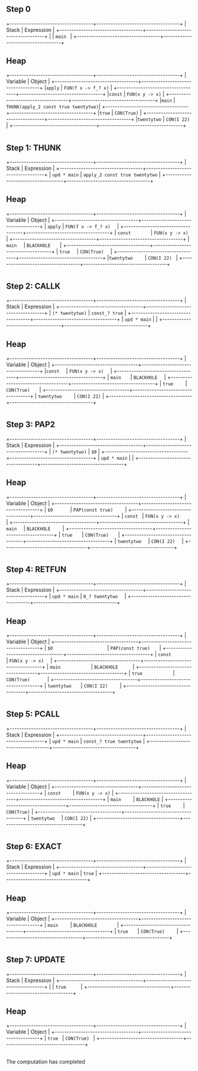 # 

## Step 0

+-----------------------------------+-----------------------------------+
| Stack                             | Expression                        |
+-----------------------------------+-----------------------------------+
|                                   | `main `                         |
+-----------------------------------+-----------------------------------+

## Heap 

+-----------------------------------+-----------------------------------+
| Variable                          | Object                            |
+-----------------------------------+-----------------------------------+
|`apply`                            | `FUN(f x -> f_? x)`             |
+-----------------------------------+-----------------------------------+
|`const`                            | `FUN(x y -> x)`                 |
+-----------------------------------+-----------------------------------+
|`main`                             | `THUNK(apply_2 const true twentytwo)`|
+-----------------------------------+-----------------------------------+
|`true`                             | `CON(True)`                     |
+-----------------------------------+-----------------------------------+
|`twentytwo`                        | `CON(I 22)`                     |
+-----------------------------------+-----------------------------------+

# 

## Step 1: THUNK

+-----------------------------------+-----------------------------------+
| Stack                             | Expression                        |
+-----------------------------------+-----------------------------------+
|  `upd * main`                     |   `apply_2 const true twentytwo`   |
+-----------------------------------+-----------------------------------+

## Heap 

+-----------------------------------+-----------------------------------+
| Variable                          | Object                            |
+-----------------------------------+-----------------------------------+
| `apply`                           | `FUN(f x -> f_? x)  `          |
+-----------------------------------+-----------------------------------+
| `const       `                     | `FUN(x y -> x) `                |
+-----------------------------------+-----------------------------------+
| `main  `                           | `BLACKHOLE   `                  |
+-----------------------------------+-----------------------------------+
| `true  `                            | `CON(True)  `                   |
+-----------------------------------+-----------------------------------+
|` twentytwo     `                    | `CON(I 22) `                    |
+-----------------------------------+-----------------------------------+

# 


## Step 2: CALLK

+-----------------------------------+-----------------------------------+
| Stack                             | Expression                        |
+-----------------------------------+-----------------------------------+
|  `(* twentytwo)`                  | `const_? true`                    |
+-----------------------------------+-----------------------------------+
|  `upd * main`                     |                                   |
+-----------------------------------+-----------------------------------+

## Heap 

+-----------------------------------+-----------------------------------+
| Variable                          | Object                            |
+-----------------------------------+-----------------------------------+
|`const  `                          | `FUN(x y -> x)  `               |
+-----------------------------------+-----------------------------------+
| `main   `                         | ` BLACKHOLE   `                  |
+-----------------------------------+-----------------------------------+
| `true    `                        |  `CON(True)   `                  |
+-----------------------------------+-----------------------------------+
| `twentytwo    `                   | ` CON(I 22) `                    |
+-----------------------------------+-----------------------------------+

# 


## Step 3: PAP2

+-----------------------------------+-----------------------------------+
| Stack                             | Expression                        |
+-----------------------------------+-----------------------------------+
|  `(* twentytwo)`                  | `$0`                              |
+-----------------------------------+-----------------------------------+
|   `upd * main`                    |                                   |
+-----------------------------------+-----------------------------------+

## Heap 

+-----------------------------------+-----------------------------------+
| Variable                          | Object                            |
+-----------------------------------+-----------------------------------+
| `$0      `                        |  `PAP(const true)    `           |
+-----------------------------------+-----------------------------------+
| ` const  `                        | `FUN(x y -> x)    `             |
+-----------------------------------+-----------------------------------+
|  `main  `                         | `BLACKHOLE    `                 |
+-----------------------------------+-----------------------------------+
| `true   `                         |  `CON(True)   `                  |
+-----------------------------------+-----------------------------------+
| ` twentytwo   `                   |  `CON(I 22)  `                   |
+-----------------------------------+-----------------------------------+

# 


## Step 4: RETFUN

+-----------------------------------+-----------------------------------+
| Stack                             | Expression                        |
+-----------------------------------+-----------------------------------+
| `upd * main`                      | `0_? twentytwo  `                 |
+-----------------------------------+-----------------------------------+

## Heap

+-----------------------------------+-----------------------------------+
| Variable                          | Object                            |
+-----------------------------------+-----------------------------------+
| `$0                    `          | `PAP(const true)   `            |
+-----------------------------------+-----------------------------------+
| ` const              `            | ` FUN(x y -> x)   `              |
+-----------------------------------+-----------------------------------+
|  ` main            `              | ` BLACKHOLE      `               |
+-----------------------------------+-----------------------------------+
|  `true           `                | `CON(True)      `               |
+-----------------------------------+-----------------------------------+
|  ` twentytwo    `                 | `CON(I 22)    `                 |
+-----------------------------------+-----------------------------------+

# 

## Step 5: PCALL

+-----------------------------------+-----------------------------------+
| Stack                             | Expression                        |
+-----------------------------------+-----------------------------------+
| `upd * main`                      | `const_? true twentytwo`          |
+-----------------------------------+-----------------------------------+

## Heap 

+-----------------------------------+-----------------------------------+
| Variable                          | Object                            |
+-----------------------------------+-----------------------------------+
| `const    `                       | `FUN(x y -> x)`                 |
+-----------------------------------+-----------------------------------+
| `main    `                        | `BLACKHOLE`                     |
+-----------------------------------+-----------------------------------+
| `true    `                        | `CON(True)`                     |
+-----------------------------------+-----------------------------------+
|  `twentytwo  `                    | `CON(I 22)`                     |
+-----------------------------------+-----------------------------------+

# 

## Step 6: EXACT

+-----------------------------------+-----------------------------------+
| Stack                             | Expression                        |
+-----------------------------------+-----------------------------------+
| `upd * main`                      | `true`                            |
+-----------------------------------+-----------------------------------+

## Heap 
+-----------------------------------+-----------------------------------+
| Variable                          | Object                            |
+-----------------------------------+-----------------------------------+
| `main    `                        | `BLACKHOLE       `                |
+-----------------------------------+-----------------------------------+
| `true   `                         | `CON(True)    `                   |
+-----------------------------------+-----------------------------------+

# 


## Step 7: UPDATE

+-----------------------------------+-----------------------------------+
| Stack                             | Expression                        |
+-----------------------------------+-----------------------------------+
|                                   | `true     `                       |
+-----------------------------------+-----------------------------------+

## Heap 

+-----------------------------------+-----------------------------------+
| Variable                          | Object                            |
+-----------------------------------+-----------------------------------+
| `true `                           | `CON(True) `                      |
+-----------------------------------+-----------------------------------+

##

The computation has completed
